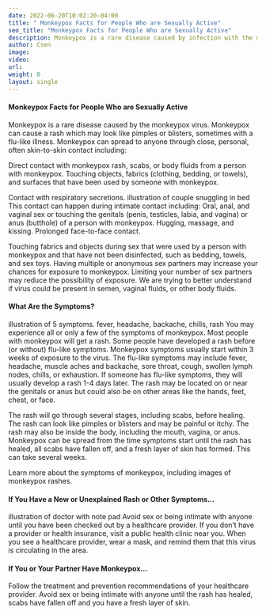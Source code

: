 ```yaml
---
date: 2022-06-20T10:02:20-04:00
title: " Monkeypox Facts for People Who are Sexually Active"
seo_title: "Monkeypox Facts for People Who are Sexually Active"
description: Monkeypox is a rare disease caused by infection with the monkeypox virus.
author: Csen
image:
video:
url: 
weight: 0
layout: single
---
```

#### Monkeypox Facts for People Who are Sexually Active
Monkeypox is a rare disease caused by the monkeypox virus.
Monkeypox can cause a rash which may look like pimples or blisters, sometimes with a flu-like illness.
Monkeypox can spread to anyone through close, personal, often skin-to-skin contact including:

Direct contact with monkeypox rash, scabs, or body fluids from a person with monkeypox.
Touching objects, fabrics (clothing, bedding, or towels), and surfaces that have been used by someone with monkeypox.

Contact with respiratory secretions.
illustration of couple snuggling in bed
This contact can happen during intimate contact including:
Oral, anal, and vaginal sex or touching the genitals (penis, testicles, labia, and vagina) or anus (butthole) of a person with monkeypox.
Hugging, massage, and kissing.
Prolonged face-to-face contact.

Touching fabrics and objects during sex that were used by a person with monkeypox and that have not been disinfected, such as bedding, towels, and sex toys.
Having multiple or anonymous sex partners may increase your chances for exposure to monkeypox. Limiting your number of sex partners may reduce the possibility of exposure.
We are trying to better understand if virus could be present in semen, vaginal fluids, or other body fluids.
#### What Are the Symptoms?
illustration of 5 symptoms. fever, headache, backache, chills, rash
You may experience all or only a few of the symptoms of monkeypox.
Most people with monkeypox will get a rash.
Some people have developed a rash before (or without) flu-like symptoms.
Monkeypox symptoms usually start within 3 weeks of exposure to the virus.
The flu-like symptoms may include fever, headache, muscle aches and backache, sore throat, cough, swollen lymph nodes, chills, or exhaustion.
If someone has flu-like symptoms, they will usually develop a rash 1-4 days later.
The rash may be located on or near the genitals or anus but could also be on other areas like the hands, feet, chest, or face.

The rash will go through several stages, including scabs, before healing.
The rash can look like pimples or blisters and may be painful or itchy.
The rash may also be inside the body, including the mouth, vagina, or anus.
Monkeypox can be spread from the time symptoms start until the rash has healed, all scabs have fallen off, and a fresh layer of skin has formed. This can take several weeks.

Learn more about the symptoms of monkeypox, including images of monkeypox rashes.

#### If You Have a New or Unexplained Rash or Other Symptoms…
illustration of doctor with note pad
Avoid sex or being intimate with anyone until you have been checked out by a healthcare provider.
If you don’t have a provider or health insurance, visit a public health clinic near you.
When you see a healthcare provider, wear a mask, and remind them that this virus is circulating in the area.
#### If You or Your Partner Have Monkeypox…
Follow the treatment and prevention recommendations of your healthcare provider.
Avoid sex or being intimate with anyone until the rash has healed, scabs have fallen off and you have a fresh layer of skin.
